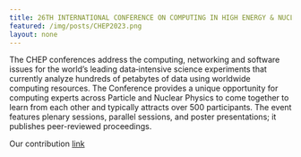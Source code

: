 ```yaml
---
title: 26TH INTERNATIONAL CONFERENCE ON COMPUTING IN HIGH ENERGY & NUCLEAR PHYSICS (CHEP 2023)
featured: /img/posts/CHEP2023.png
layout: none
---
```

The CHEP conferences address the computing, networking and software issues for the world’s leading data‐intensive science experiments that currently analyze hundreds of petabytes of data using worldwide computing resources. The Conference provides a unique opportunity for computing experts across Particle and Nuclear Physics to come together to learn from each other and typically attracts over 500 participants. The event features plenary sessions, parallel sessions, and poster presentations; it publishes peer-reviewed proceedings.

Our contribution <a href="https://indico.jlab.org/event/459/contributions/11597/"> link </a>
